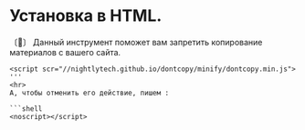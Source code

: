 # Установка в HTML.

 〔📝〕 Данный инструмент поможет вам запретить копирование материалов с вашего сайта.
```shell
<script scr="//nightlytech.github.io/dontcopy/minify/dontcopy.min.js">
'''
<hr>
А, чтобы отменить его действие, пишем :

```shell
<noscript></script>
```
